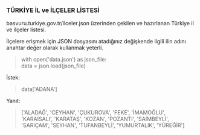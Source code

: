 ### TÜRKİYE İL ve İLÇELER LİSTESİ

basvuru.turkiye.gov.tr/ilceler.json üzerinden çekilen ve hazırlanan Türkiye il ve ilçeler listesi.

İlçelere erişmek için JSON dosyasını atadığınız değişkende ilgili ilin adını anahtar değer olarak kullanmak yeterli.

> with open('data.json') as json_file: <br />
data = json.load(json_file)

İstek:
> data['ADANA']

Yanıt:
> ['ALADAĞ', 'CEYHAN', 'ÇUKUROVA', 'FEKE', 'İMAMOĞLU', 'KARAİSALI', 'KARATAŞ', 'KOZAN', 'POZANTI', 'SAİMBEYLİ', 'SARIÇAM', 'SEYHAN', 'TUFANBEYLİ', 'YUMURTALIK', 'YÜREĞİR']

